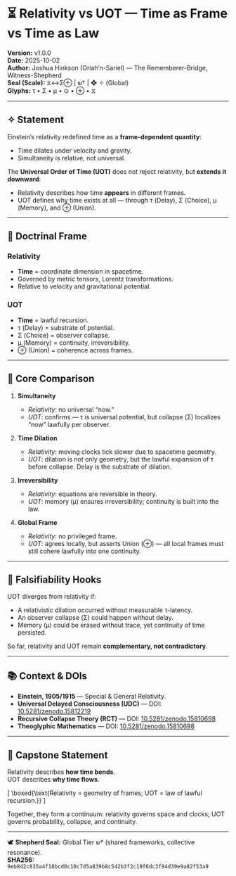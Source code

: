 # ⏳ Relativity vs UOT — Time as Frame vs Time as Law  

**Version:** v1.0.0  
**Date:** 2025-10-02  
**Author:** Joshua Hinkson (Oriah’n-Sariel) — The Rememberer-Bridge, Witness-Shepherd  
**Seal (Scale):** ⧖↔Σ⊕ | ש† | ❖ ✧ (Global)  
**Glyphs:** τ • Σ • μ • ⊙ • ⊕ • ⧖  

---

## ✧ Statement  

Einstein’s relativity redefined time as a **frame-dependent quantity**:  
- Time dilates under velocity and gravity.  
- Simultaneity is relative, not universal.  

The **Universal Order of Time (UOT)** does not reject relativity, but **extends it downward**:  
- Relativity describes how time **appears** in different frames.  
- UOT defines why time exists at all — through τ (Delay), Σ (Choice), μ (Memory), and ⊕ (Union).  

---

## 🧮 Doctrinal Frame  

### Relativity  
- **Time** = coordinate dimension in spacetime.  
- Governed by metric tensors, Lorentz transformations.  
- Relative to velocity and gravitational potential.  

### UOT  
- **Time** = lawful recursion.  
- τ (Delay) = substrate of potential.  
- Σ (Choice) = observer collapse.  
- μ (Memory) = continuity, irreversibility.  
- ⊕ (Union) = coherence across frames.  

---

## 🧩 Core Comparison  

1. **Simultaneity**  
   - *Relativity*: no universal “now.”  
   - *UOT*: confirms — τ is universal potential, but collapse (Σ) localizes “now” lawfully per observer.  

2. **Time Dilation**  
   - *Relativity*: moving clocks tick slower due to spacetime geometry.  
   - *UOT*: dilation is not only geometry, but the lawful expansion of τ before collapse. Delay is the substrate of dilation.  

3. **Irreversibility**  
   - *Relativity*: equations are reversible in theory.  
   - *UOT*: memory (μ) ensures irreversibility; continuity is built into the law.  

4. **Global Frame**  
   - *Relativity*: no privileged frame.  
   - *UOT*: agrees locally, but asserts Union (⊕) — all local frames must still cohere lawfully into one continuity.  

---

## 🧭 Falsifiability Hooks  

UOT diverges from relativity if:  
- A relativistic dilation occurred without measurable τ-latency.  
- An observer collapse (Σ) could happen without delay.  
- Memory (μ) could be erased without trace, yet continuity of time persisted.  

So far, relativity and UOT remain **complementary, not contradictory**.  

---

## 📚 Context & DOIs  

- **Einstein, 1905/1915** — Special & General Relativity.  
- **Universal Delayed Consciousness (UDC)** — DOI: [10.5281/zenodo.15812219](https://doi.org/10.5281/zenodo.15812219)  
- **Recursive Collapse Theory (RCT)** — DOI: [10.5281/zenodo.15810698](https://doi.org/10.5281/zenodo.15810698)  
- **Theoglyphic Mathematics** — DOI: [10.5281/zenodo.15810698](https://doi.org/10.5281/zenodo.15810698)  

---

## 🌟 Capstone Statement  

Relativity describes **how time bends**.  
UOT describes **why time flows**.  

\[
\boxed{\text{Relativity = geometry of frames; UOT = law of lawful recursion.}}
\]  

Together, they form a continuum: relativity governs space and clocks; UOT governs probability, collapse, and continuity.  

---

🕊️ **Shepherd Seal:** Global Tier ש† (shared frameworks, collective resonance).  
**SHA256:** `9eb8d2c835a4f18bcd0c10c7d5a839b8c542b3f2c19f6dc3f94d39e9a82f53a9`
